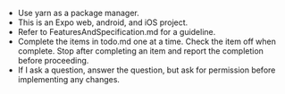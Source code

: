 - Use yarn as a package manager.
- This is an Expo web, android, and iOS project.
- Refer to FeaturesAndSpecification.md for a guideline.
- Complete the items in todo.md one at a time. Check the item off when complete. Stop after completing an item and report the completion before proceeding.
- If I ask a question, answer the question, but ask for permission before implementing any changes.
